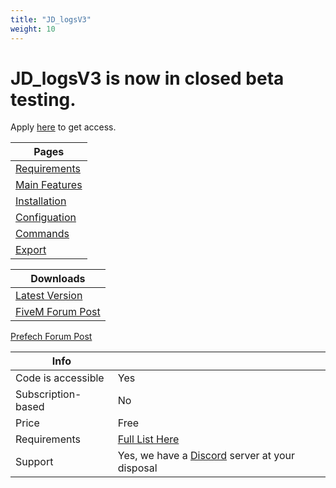 ```yaml
---
title: "JD_logsV3"
weight: 10
---
```


# JD_logsV3 is now in closed beta testing.
Apply [here](https://prefech.com/portal/apply/beta) to get access.

Pages |
--- |
[Requirements](./requirments) |
[Main Features](./features) |
[Installation](./installation) |
[Configuation](./config) |
[Commands](./commands) |
[Export](./export) |

Downloads |
--- |
[Latest Version](github.com/prefech/JD_logsV3/releases/latest) |
[FiveM Forum Post](https://forum.cfx.re/) |
[Prefech Forum Post](https://forum.prefech.com/)

Info | |
-- | -- |
Code is accessible | Yes |
Subscription-based | No |
Price | Free |
Requirements | [Full List Here](./requirments.md) |
Support | Yes, we have a [Discord](https://discord.gg/prefech) server at your disposal